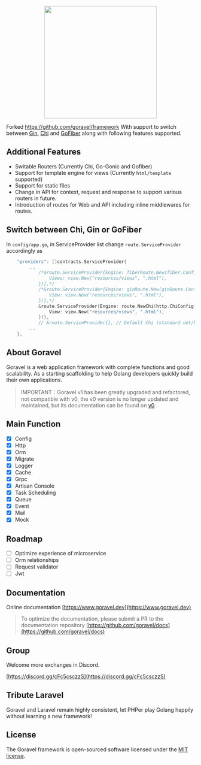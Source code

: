 <p align="center"><img src="https://goravel.s3.us-east-2.amazonaws.com/goravel-word.png" width="300"></p>

Forked https://github.com/goravel/framework
With support to switch between [Gin](https://gin-gonic.com/), [Chi](https://github.com/sujit-baniya/chi) and [GoFiber](https://gofiber.io/) along with following features supported.

## Additional Features
- Switable Routers (Currently Chi, Go-Gonic and Gofiber)
- Support for template engine for views (Currently `html/template` supported)
- Support for static files
- Change in API for context, request and response to support various routers in future.
- Introduction of routes for Web and API including inline middlewares for routes.

## Switch between Chi, Gin or GoFiber
In `config/app.go`, in ServiceProvider list change `route.ServiceProvider` accordingly as

```go
    "providers": []contracts.ServiceProvider{
        ...
			/*&route.ServiceProvider{Engine: fiberRoute.New(fiber.Config{
				Views: view.New("resources/views", ".html"),
			})},*/
			/*&route.ServiceProvider{Engine: ginRoute.New(ginRoute.Config{
				View: view.New("resources/views", ".html"),
			})},*/
			&route.ServiceProvider{Engine: route.NewChi(http.ChiConfig{
				View: view.New("resources/views", ".html"),
			})},
			// &route.ServiceProvider{}, // Default Chi (standard net/http) is used: https://github.com/sujit-baniya/chi
        ...
    },
```

## About Goravel

Goravel is a web application framework with complete functions and good scalability. As a starting scaffolding to help
Golang developers quickly build their own applications.

> IMPORTANT：Goravel v1 has been greatly upgraded and refactored, not compatible with v0, the v0 version is no longer
> updated and maintained, but its documentation can be found on [v0](https://github.com/goravel/docs/tree/master/v0)
> .

## Main Function

- [x] Config
- [x] Http
- [x] Orm
- [x] Migrate
- [x] Logger
- [x] Cache
- [x] Grpc
- [x] Artisan Console
- [x] Task Scheduling
- [x] Queue
- [x] Event
- [x] Mail
- [x] Mock

## Roadmap

- [ ] Optimize experience of microservice
- [ ] Orm relationships
- [ ] Request validator
- [ ] Jwt

## Documentation

Online documentation [https://www.goravel.dev](https://www.goravel.dev)

> To optimize the documentation, please submit a PR to the documentation
> repository [https://github.com/goravel/docs](https://github.com/goravel/docs)

## Group

Welcome more exchanges in Discord.

[https://discord.gg/cFc5csczzS](https://discord.gg/cFc5csczzS)

## Tribute Laravel

Goravel and Laravel remain highly consistent, let PHPer play Golang happily without learning a new framework!

## License

The Goravel framework is open-sourced software licensed under the [MIT license](https://opensource.org/licenses/MIT).
